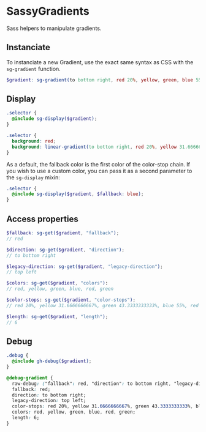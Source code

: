 SassyGradients
==============

Sass helpers to manipulate gradients.

## Instanciate

To instanciate a new Gradient, use the exact same syntax as CSS with the `sg-gradient` function.

```scss
$gradient: sg-gradient(to bottom right, red 20%, yellow, green, blue 55%, red 55%, green);
```

## Display

```scss
.selector {
  @include sg-display($gradient);
}
```

```css
.selector {
  background: red;
  background: linear-gradient(to bottom right, red 20%, yellow 31.6666666667%, green 43.3333333333%, blue 55%, red 55%, green 100%);
}
```

As a default, the fallback color is the first color of the color-stop chain. If you wish to use a custom color, you can pass it as a second parameter to the `sg-display` mixin:

```scss
.selector {
  @include sg-display($gradient, $fallback: blue);
}
```

## Access properties

```scss
$fallback: sg-get($gradient, "fallback");
// red

$direction: sg-get($gradient, "direction");
// to bottom right

$legacy-direction: sg-get($gradient, "legacy-direction");
// top left

$colors: sg-get($gradient, "colors"):
// red, yellow, green, blue, red, green

$color-stops: sg-get($gradient, "color-stops");
// red 20%, yellow 31.6666666667%, green 43.3333333333%, blue 55%, red 55%, green 100%

$length: sg-get($gradient, "length");
// 6
```

## Debug

```scss
.debug {
  @include gh-debug($gradient);
}
```

```css
@debug-gradient {
  raw-debug: ("fallback": red, "direction": to bottom right, "legacy-direction": top left, "color-stops": (red 20%, yellow 31.6666666667%, green 43.3333333333%, blue 55%, red 55%, green 100%), "colors": (red, yellow, green, blue, red, green), "length": 6);
  fallback: red;
  direction: to bottom right;
  legacy-direction: top left;
  color-stops: red 20%, yellow 31.6666666667%, green 43.3333333333%, blue 55%, red 55%, green 100%;
  colors: red, yellow, green, blue, red, green;
  length: 6;
}
```
